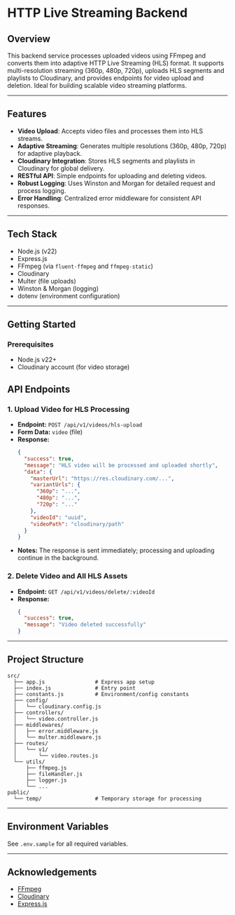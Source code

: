 # HTTP Live Streaming Backend

## Overview

This backend service processes uploaded videos using FFmpeg and converts them into adaptive HTTP Live Streaming (HLS) format. It supports multi-resolution streaming (360p, 480p, 720p), uploads HLS segments and playlists to Cloudinary, and provides endpoints for video upload and deletion. Ideal for building scalable video streaming platforms.

---

## Features

- **Video Upload**: Accepts video files and processes them into HLS streams.
- **Adaptive Streaming**: Generates multiple resolutions (360p, 480p, 720p) for adaptive playback.
- **Cloudinary Integration**: Stores HLS segments and playlists in Cloudinary for global delivery.
- **RESTful API**: Simple endpoints for uploading and deleting videos.
- **Robust Logging**: Uses Winston and Morgan for detailed request and process logging.
- **Error Handling**: Centralized error middleware for consistent API responses.

---

## Tech Stack

- Node.js (v22)
- Express.js
- FFmpeg (via `fluent-ffmpeg` and `ffmpeg-static`)
- Cloudinary
- Multer (file uploads)
- Winston & Morgan (logging)
- dotenv (environment configuration)

---

## Getting Started

### Prerequisites

- Node.js v22+
- Cloudinary account (for video storage)

## API Endpoints

### 1. Upload Video for HLS Processing

- **Endpoint:** `POST /api/v1/videos/hls-upload`
- **Form Data:** `video` (file)
- **Response:**
  ```json
  {
    "success": true,
    "message": "HLS video will be processed and uploaded shortly",
    "data": {
      "masterUrl": "https://res.cloudinary.com/...",
      "variantUrls": {
        "360p": "...",
        "480p": "...",
        "720p": "..."
      },
      "videoId": "uuid",
      "videoPath": "cloudinary/path"
    }
  }
  ```
- **Notes:** The response is sent immediately; processing and uploading continue in the background.

### 2. Delete Video and All HLS Assets

- **Endpoint:** `GET /api/v1/videos/delete/:videoId`
- **Response:**
  ```json
  {
    "success": true,
    "message": "Video deleted successfully"
  }
  ```

---

## Project Structure

```
src/
  ├── app.js                # Express app setup
  ├── index.js              # Entry point
  ├── constants.js          # Environment/config constants
  ├── config/
  │   └── cloudinary.config.js
  ├── controllers/
  │   └── video.controller.js
  ├── middlewares/
  │   ├── error.middleware.js
  │   └── multer.middleware.js
  ├── routes/
  │   └── v1/
  │       └── video.routes.js
  └── utils/
      ├── ffmpeg.js
      ├── fileHandler.js
      ├── logger.js
      └── ...
public/
  └── temp/                 # Temporary storage for processing
```

---

## Environment Variables

See `.env.sample` for all required variables.

---

## Acknowledgements

- [FFmpeg](https://ffmpeg.org/)
- [Cloudinary](https://cloudinary.com/)
- [Express.js](https://expressjs.com/) 